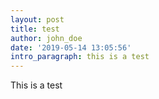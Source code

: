```yaml
---
layout: post
title: test
author: john_doe
date: '2019-05-14 13:05:56'
intro_paragraph: this is a test
---
```

This is a test
